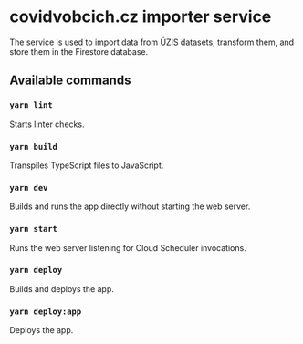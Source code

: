 # covidvobcich.cz importer service

The service is used to import data from ÚZIS datasets, transform them, and store them in the Firestore database.

## Available commands

### `yarn lint`

Starts linter checks.

### `yarn build`

Transpiles TypeScript files to JavaScript.

### `yarn dev`

Builds and runs the app directly without starting the web server.

### `yarn start`

Runs the web server listening for Cloud Scheduler invocations.

### `yarn deploy`

Builds and deploys the app.

### `yarn deploy:app`

Deploys the app.
